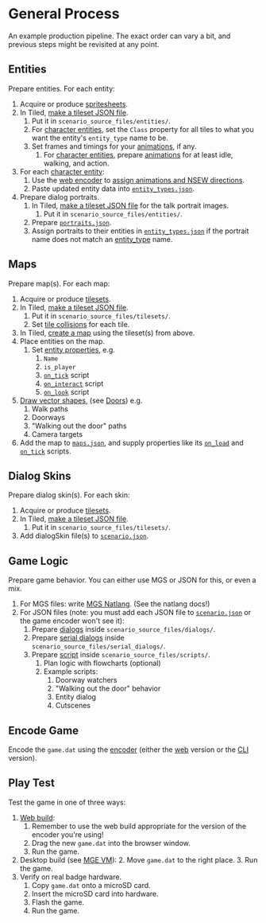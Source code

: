 # General Process

An example production pipeline. The exact order can vary a bit, and previous steps might be revisited at any point.

## Entities

Prepare entities. For each entity:

1. Acquire or produce [spritesheets](../tilesets).
2. In Tiled, [make a tileset JSON file](../tilesets#creating-a-tileset-json-file).
	1. Put it in `scenario_source_files/entities/`.
	2. For [character entities](../entity_types#character-entity), set the `Class` property for all tiles to what you want the entity's `entity_type` name to be.
	3. Set frames and timings for your [animations](../animations), if any.
		1. For [character entities](../entity_types#character-entity), prepare [animations](../animations) for at least idle, walking, and action.
3. For each [character entity](../entity_types#character-entity):
	1. Use the [web encoder](../encoder#web-encoder) to [assign animations and NSEW directions](../tilesets/entity_management_system).
	2. Paste updated entity data into [`entity_types.json`](mage_folder#entity_types-json).
4. Prepare dialog portraits.
	1. In Tiled, [make a tileset JSON file](../tilesets#creating-a-tileset-json-file) for the talk portrait images.
		1. Put it in `scenario_source_files/entities/`.
	2. Prepare [`portraits.json`](mage_folder#portraits-json).
	3. Assign portraits to their entities in [`entity_types.json`](mage_folder#entity_types-json) if the portrait name does not match an [entity_type](../entity_types#character-entity) name.

## Maps

Prepare map(s). For each map:

1. Acquire or produce [tilesets](../tilesets).
2. In Tiled, [make a tileset JSON file](../tilesets#creating-a-tileset-json-file).
	1. Put it in `scenario_source_files/tilesets/`.
	2. Set [tile collisions](../tilesets#tile-collisions) for each tile.
3. In Tiled, [create a map](../maps) using the tileset(s) from above.
4. Place entities on the map.
	1. Set [entity properties](../entity_properties), e.g.
		1. `Name`
		2. `is_player`
		3. [`on_tick`](../script_slots#on-tick) script
		4. [`on_interact`](../script_slots#on-interact) script
		5. [`on_look`](../script_slots#on-look) script
5. [Draw vector shapes](../vector_objects), (see [Doors](../techniques/doors)) e.g.
	1. Walk paths
	2. Doorways
	3. "Walking out the door" paths
	4. Camera targets
6. Add the map to [`maps.json`](mage_folder#maps-json), and supply properties like its [`on_load`](../script_slots#on-load) and [`on_tick`](../script_slots#on-tick) scripts.

## Dialog Skins

Prepare dialog skin(s). For each skin:

1. Acquire or produce [tilesets](../tilesets).
2. In Tiled, [make a tileset JSON file](../tilesets#creating-a-tileset-json-file).
	1. Put it in `scenario_source_files/tilesets/`.
3. Add dialogSkin file(s) to [`scenario.json`](mage_folder#scenario-json).

## Game Logic

Prepare game behavior. You can either use MGS or JSON for this, or even a mix.

1. For MGS files: write [MGS Natlang](../mgs/mgs_natlang). (See the natlang docs!)
2. For JSON files (note: you must add each JSON file to [`scenario.json`](mage_folder#scenario-json) or the game encoder won't see it):
	1. Prepare [dialogs](../dialogs) inside `scenario_source_files/dialogs/`.
	1. Prepare [serial dialogs](../serial_dialogs) inside `scenario_source_files/serial_dialogs/`.
	2. Prepare [script](../scripts) inside `scenario_source_files/scripts/`.
		1. Plan logic with flowcharts (optional)
		2. Example scripts:
			1. Doorway watchers
			2. "Walking out the door" behavior
			3. Entity dialog
			4. Cutscenes

## Encode Game

Encode the `game.dat` using the [encoder](../encoder) (either the [web](../encoder#web-encoder) version or the [CLI](../encoder#cli-encoder) version).

## Play Test

Test the game in one of three ways:

1. [Web build](../web_build):
	1. Remember to use the web build appropriate for the version of the encoder you're using!
	2. Drag the new `game.dat` into the browser window.
	3. Run the game.
2. Desktop build (see [MGE VM](mge_vm)):
	2. Move `game.dat` to the right place.
	3. Run the game.
3. Verify on real badge hardware.
	1. Copy `game.dat` onto a microSD card.
	2. Insert the microSD card into hardware.
	3. Flash the game.
	4. Run the game.
